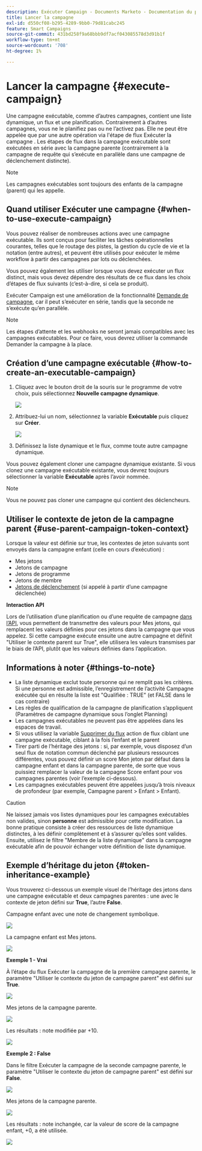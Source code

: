 ```yaml
---
description: Exécuter Campaign - Documents Marketo - Documentation du produit
title: Lancer la campagne
exl-id: d550cf08-b295-4289-9bb0-79d81cabc245
feature: Smart Campaigns
source-git-commit: 431bd258f9a68bbb9df7acf043085578d3d91b1f
workflow-type: tm+mt
source-wordcount: '708'
ht-degree: 1%

---
```


# Lancer la campagne {#execute-campaign}

Une campagne exécutable, comme d’autres campagnes, contient une liste dynamique, un flux et une planification. Contrairement à d’autres campagnes, vous ne le planifiez pas ou ne l’activez pas. Elle ne peut être appelée que par une autre opération via l&#39;étape de flux Exécuter la campagne . Les étapes de flux dans la campagne exécutable sont exécutées en série avec la campagne parente (contrairement à la campagne de requête qui s’exécute en parallèle dans une campagne de déclenchement distincte).

>[!NOTE]
>
>Les campagnes exécutables sont toujours des enfants de la campagne (parent) qui les appelle.

## Quand utiliser Exécuter une campagne {#when-to-use-execute-campaign}

Vous pouvez réaliser de nombreuses actions avec une campagne exécutable. Ils sont conçus pour faciliter les tâches opérationnelles courantes, telles que le routage des pistes, la gestion du cycle de vie et la notation (entre autres), et peuvent être utilisés pour exécuter le même workflow à partir des campagnes par lots ou déclenchées.

Vous pouvez également les utiliser lorsque vous devez exécuter un flux distinct, mais vous devez dépendre des résultats de ce flux dans les choix d’étapes de flux suivants (c’est-à-dire, si cela se produit).

Exécuter Campaign est une amélioration de la fonctionnalité [Demande de campagne](/help/marketo/product-docs/core-marketo-concepts/smart-campaigns/flow-actions/request-campaign.md), car il peut s’exécuter en série, tandis que la seconde ne s’exécute qu’en parallèle.

>[!NOTE]
>
>Les étapes d’attente et les webhooks ne seront jamais compatibles avec les campagnes exécutables. Pour ce faire, vous devrez utiliser la commande Demander la campagne à la place.

## Création d’une campagne exécutable {#how-to-create-an-executable-campaign}

1. Cliquez avec le bouton droit de la souris sur le programme de votre choix, puis sélectionnez **Nouvelle campagne dynamique**.

   ![](assets/execute-campaign-1.png)

1. Attribuez-lui un nom, sélectionnez la variable **Exécutable** puis cliquez sur **Créer**.

   ![](assets/execute-campaign-2.png)

1. Définissez la liste dynamique et le flux, comme toute autre campagne dynamique.

Vous pouvez également cloner une campagne dynamique existante. Si vous clonez une campagne exécutable existante, vous devrez toujours sélectionner la variable **Exécutable** après l’avoir nommée.

>[!NOTE]
>
>Vous ne pouvez pas cloner une campagne qui contient des déclencheurs.

## Utiliser le contexte de jeton de la campagne parent {#use-parent-campaign-token-context}

Lorsque la valeur est définie sur true, les contextes de jeton suivants sont envoyés dans la campagne enfant (celle en cours d’exécution) :

* Mes jetons
* Jetons de campagne
* Jetons de programme
* Jetons de membre
* [Jetons de déclenchement](/help/marketo/product-docs/marketo-sales-insight/msi-for-salesforce/features/tabs-in-the-msi-panel/interesting-moments/trigger-tokens-for-interesting-moments.md) (si appelé à partir d’une campagne déclenchée)

**Interaction API**

Lors de l’utilisation d’une planification ou d’une requête de campagne [dans l’API](https://developers.marketo.com/rest-api/assets/smart-campaigns/#batch), vous permettent de transmettre des valeurs pour Mes jetons, qui remplacent les valeurs définies pour ces jetons dans la campagne que vous appelez. Si cette campagne exécute ensuite une autre campagne et définit &quot;Utiliser le contexte parent sur True&quot;, elle utilisera les valeurs transmises par le biais de l’API, plutôt que les valeurs définies dans l’application.

## Informations à noter {#things-to-note}

* La liste dynamique exclut toute personne qui ne remplit pas les critères. Si une personne est admissible, l’enregistrement de l’activité Campagne exécutée qui en résulte la liste est &quot;Qualifiée : TRUE&quot; (et FALSE dans le cas contraire)
* Les règles de qualification de la campagne de planification s’appliquent (Paramètres de campagne dynamique sous l’onglet Planning)
* Les campagnes exécutables ne peuvent pas être appelées dans les espaces de travail.
* Si vous utilisez la variable [Supprimer du flux](/help/marketo/product-docs/core-marketo-concepts/smart-campaigns/flow-actions/remove-from-flow.md) action de flux ciblant une campagne exécutable, ciblant à la fois l’enfant et le parent
* Tirer parti de l’héritage des jetons : si, par exemple, vous disposez d’un seul flux de notation commun déclenché par plusieurs ressources différentes, vous pouvez définir un score Mon jeton par défaut dans la campagne enfant et dans la campagne parente, de sorte que vous puissiez remplacer la valeur de la campagne Score enfant pour vos campagnes parentes (voir l’exemple ci-dessous).
* Les campagnes exécutables peuvent être appelées jusqu’à trois niveaux de profondeur (par exemple, Campagne parent > Enfant > Enfant).

>[!CAUTION]
>
>Ne laissez jamais vos listes dynamiques pour les campagnes exécutables non valides, sinon **personne** est admissible pour cette modification. La bonne pratique consiste à créer des ressources de liste dynamique distinctes, à les définir complètement et à s’assurer qu’elles sont valides. Ensuite, utilisez le filtre &quot;Membre de la liste dynamique&quot; dans la campagne exécutable afin de pouvoir échanger votre définition de liste dynamique.

## Exemple d’héritage du jeton {#token-inheritance-example}

Vous trouverez ci-dessous un exemple visuel de l’héritage des jetons dans une campagne exécutable et deux campagnes parentes : une avec le contexte de jeton défini sur **True**, l’autre **False**.

Campagne enfant avec une note de changement symbolique.

![](assets/execute-campaign-3.png)

La campagne enfant est Mes jetons.

![](assets/execute-campaign-4.png)

**Exemple 1 - Vrai**

À l’étape du flux Exécuter la campagne de la première campagne parente, le paramètre &quot;Utiliser le contexte du jeton de campagne parent&quot; est défini sur **True**.

![](assets/execute-campaign-5.png)

Mes jetons de la campagne parente.

![](assets/execute-campaign-6.png)

Les résultats : note modifiée par +10.

![](assets/execute-campaign-7.png)

**Exemple 2 : False**

Dans le filtre Exécuter la campagne de la seconde campagne parente, le paramètre &quot;Utiliser le contexte du jeton de campagne parent&quot; est défini sur **False**.

![](assets/execute-campaign-8.png)

Mes jetons de la campagne parente.

![](assets/execute-campaign-9.png)

Les résultats : note inchangée, car la valeur de score de la campagne enfant, +0, a été utilisée.

![](assets/execute-campaign-10.png)
